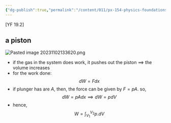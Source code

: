 ```yaml
---
{"dg-publish":true,"permalink":"/content/011/px-154-physics-foundations/px-154-d-the-first-law-of-thermodynamic/px-154-d3-work-and-the-p-v-diagram/","noteIcon":"1","created":"2024-11-25T10:50:32.000+00:00","updated":"2024-11-26T23:13:43.011+00:00"}
---
```


[YF 19.2]
## a piston 
![Pasted image 20231102133620.png](/img/user/pics/Pasted%20image%2020231102133620.png)
- if the gas in the system does work, it pushes out the piston $\implies$ the volume increases
- for the work done: 
$$dW = Fdx$$
- if plunger has are $A$, then, the force can be given by $F=pA$. so, 
$$dW=pAdx \implies dW=pdV$$
- hence, 
$$W = \int_{V_{1}}^{V_{2}}p.dV$$
